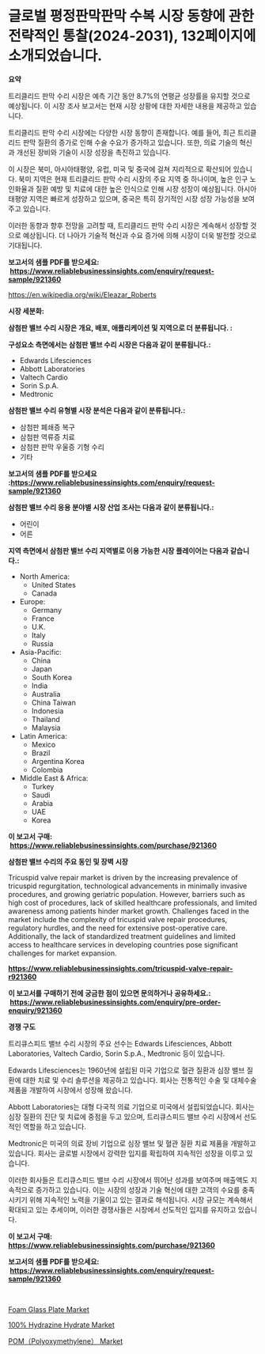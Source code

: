 <p><h1>글로벌 평정판막판막 수복 시장 동향에 관한 전략적인 통찰(2024-2031), 132페이지에 소개되었습니다.</h1></p><p><strong>요약</strong></p>
<p><p>트리클리드 판막 수리 시장은 예측 기간 동안 8.7%의 연평균 성장률을 유지할 것으로 예상됩니다. 이 시장 조사 보고서는 현재 시장 상황에 대한 자세한 내용을 제공하고 있습니다. </p><p>트리클리드 판막 수리 시장에는 다양한 시장 동향이 존재합니다. 예를 들어, 최근 트리클리드 판막 질환의 증가로 인해 수술 수요가 증가하고 있습니다. 또한, 의료 기술의 혁신과 개선된 장비와 기술이 시장 성장을 촉진하고 있습니다. </p><p>이 시장은 북미, 아시아태평양, 유럽, 미국 및 중국에 걸쳐 지리적으로 확산되어 있습니다. 북미 지역은 현재 트리클리드 판막 수리 시장의 주요 지역 중 하나이며, 높은 인구 노인화율과 질환 예방 및 치료에 대한 높은 인식으로 인해 시장 성장이 예상됩니다. 아시아태평양 지역은 빠르게 성장하고 있으며, 중국은 특히 장기적인 시장 성장 가능성을 보여주고 있습니다.</p><p>이러한 동향과 향후 전망을 고려할 때, 트리클리드 판막 수리 시장은 계속해서 성장할 것으로 예상됩니다. 더 나아가 기술적 혁신과 수요 증가에 의해 시장이 더욱 발전할 것으로 기대됩니다.</p></p>
<p><strong>보고서의 샘플 PDF를 받으세요: &nbsp;<a href="https://www.reliablebusinessinsights.com/enquiry/request-sample/921360">https://www.reliablebusinessinsights.com/enquiry/request-sample/921360</a></strong></p>
<p><a href="https://en.wikipedia.org/wiki/Eleazar_Roberts">https://en.wikipedia.org/wiki/Eleazar_Roberts</a></p>
<p><strong>시장 세분화:</strong></p>
<p><strong> 삼첨판 밸브 수리 시장은 개요, 배포, 애플리케이션 및 지역으로 더 분류됩니다. :</strong></p>
<p><strong>구성요소 측면에서는 삼첨판 밸브 수리 시장은 다음과 같이 분류됩니다.:</strong></p>
<p><ul><li>Edwards Lifesciences</li><li>Abbott Laboratories</li><li>Valtech Cardio</li><li>Sorin S.p.A.</li><li>Medtronic</li></ul></p>
<p><strong> 삼첨판 밸브 수리 유형별 시장 분석은 다음과 같이 분류됩니다.:</strong></p>
<p><ul><li>삼첨판 폐쇄증 복구</li><li>삼첨판 역류증 치료</li><li>삼첨판 판막 우울증 기형 수리</li><li>기타</li></ul></p>
<p><strong>보고서의 샘플 PDF를 받으세요 :<a href="https://www.reliablebusinessinsights.com/enquiry/request-sample/921360">https://www.reliablebusinessinsights.com/enquiry/request-sample/921360</a></strong></p>
<p><strong> 삼첨판 밸브 수리 응용 분야별 시장 산업 조사는 다음과 같이 분류됩니다.:</strong></p>
<p><ul><li>어린이</li><li>어른</li></ul></p>
<p><strong>지역 측면에서 삼첨판 밸브 수리 지역별로 이용 가능한 시장 플레이어는 다음과 같습니다.:</strong></p>
<p><ul>
    <li>
        North America:
        <ul>
            <li>United States</li>
            <li>Canada</li>
        </ul>
    </li>
    <li>
        Europe:
        <ul>
            <li>Germany</li>
            <li>France</li>
            <li>U.K.</li>
            <li>Italy</li>
            <li>Russia</li>
        </ul>
    </li>
    <li>
        Asia-Pacific:
        <ul>
            <li>China</li>
            <li>Japan</li>
            <li>South Korea</li>
            <li>India</li>
            <li>Australia</li>
            <li>China Taiwan</li>
            <li>Indonesia</li>
            <li>Thailand</li>
            <li>Malaysia</li>
        </ul>
    </li>
    <li>
        Latin America:
        <ul>
            <li>Mexico</li>
            <li>Brazil</li>
            <li>Argentina Korea</li>
            <li>Colombia</li>
        </ul>
    </li>
    <li>
        Middle East & Africa:
        <ul>
            <li>Turkey</li>
            <li>Saudi</li>
            <li>Arabia</li>
            <li>UAE</li>
            <li>Korea</li>
        </ul>
    </li>
    </ul></p>
<p><strong>이 보고서 구매: &nbsp;<a href="https://www.reliablebusinessinsights.com/purchase/921360">https://www.reliablebusinessinsights.com/purchase/921360</a></strong></p>
<p><strong>삼첨판 밸브 수리의 주요 동인 및 장벽 시장</strong></p>
<p><p>Tricuspid valve repair market is driven by the increasing prevalence of tricuspid regurgitation, technological advancements in minimally invasive procedures, and growing geriatric population. However, barriers such as high cost of procedures, lack of skilled healthcare professionals, and limited awareness among patients hinder market growth. Challenges faced in the market include the complexity of tricuspid valve repair procedures, regulatory hurdles, and the need for extensive post-operative care. Additionally, the lack of standardized treatment guidelines and limited access to healthcare services in developing countries pose significant challenges for market expansion.</p></p>
<p><strong><a href="https://www.reliablebusinessinsights.com/tricuspid-valve-repair-r921360">https://www.reliablebusinessinsights.com/tricuspid-valve-repair-r921360</a></strong></p>
<p><strong>이 보고서를 구매하기 전에 궁금한 점이 있으면 문의하거나 공유하세요.: &nbsp;<a href="https://www.reliablebusinessinsights.com/enquiry/pre-order-enquiry/921360">https://www.reliablebusinessinsights.com/enquiry/pre-order-enquiry/921360</a></strong></p>
<p><strong>경쟁 구도</strong></p>
<p><p>트리큐스피드 밸브 수리 시장의 주요 선수는 Edwards Lifesciences, Abbott Laboratories, Valtech Cardio, Sorin S.p.A., Medtronic 등이 있습니다. </p><p>Edwards Lifesciences는 1960년에 설립된 미국 기업으로 혈관 질환과 심장 밸브 질환에 대한 치료 및 수리 솔루션을 제공하고 있습니다. 회사는 전통적인 수술 및 대체수술 제품을 개발하여 시장에서 성장해 왔습니다.</p><p>Abbott Laboratories는 대형 다국적 의료 기업으로 미국에서 설립되었습니다. 회사는 심장 질환의 진단 및 치료에 중점을 두고 있으며, 트리큐스피드 밸브 수리 시장에서 선도적인 역할을 하고 있습니다.</p><p>Medtronic은 미국의 의료 장비 기업으로 심장 밸브 및 혈관 질환 치료 제품을 개발하고 있습니다. 회사는 글로벌 시장에서 강력한 입지를 확립하여 지속적인 성장을 이루고 있습니다.</p><p>이러한 회사들은 트리큐스피드 밸브 수리 시장에서 뛰어난 성과를 보여주며 매출액도 지속적으로 증가하고 있습니다. 이는 시장의 성장과 기술 혁신에 대한 고객의 수요를 충족시키기 위해 지속적인 노력을 기울이고 있는 결과로 해석됩니다. 시장 규모는 계속해서 확대되고 있는 추세이며, 이러한 경쟁사들은 시장에서 선도적인 입지를 유지하고 있습니다.</p></p>
<p><strong>이 보고서 구매: &nbsp; <a href="https://www.reliablebusinessinsights.com/purchase/921360">https://www.reliablebusinessinsights.com/purchase/921360</a></strong></p>
<p><strong>보고서의 샘플 PDF를 받으세요: &nbsp;<a href="https://www.reliablebusinessinsights.com/enquiry/request-sample/921360">https://www.reliablebusinessinsights.com/enquiry/request-sample/921360</a></strong><strong></strong></p>
<p>&nbsp;</p>
<p><p><a href="https://github.com/LouieAltenwert/Market-Research-Report-List-1/blob/main/foam-glass-plate-market.md">Foam Glass Plate Market</a></p><p><a href="https://github.com/goldilocks06/Market-Research-Report-List-1/blob/main/100-hydrazine-hydrate-market.md">100% Hydrazine Hydrate Market</a></p><p><a href="https://github.com/thomasBaker655/Market-Research-Report-List-1/blob/main/pompolyoxymethylene-market.md">POM（Polyoxymethylene） Market</a></p></p>